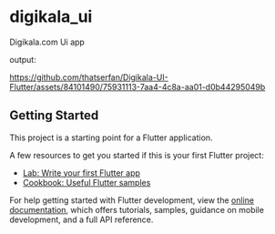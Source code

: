 # digikala_ui

Digikala.com Ui app

output:


https://github.com/thatserfan/Digikala-UI-Flutter/assets/84101490/75931113-7aa4-4c8a-aa01-d0b44295049b



## Getting Started

This project is a starting point for a Flutter application.

A few resources to get you started if this is your first Flutter project:

- [Lab: Write your first Flutter app](https://docs.flutter.dev/get-started/codelab)
- [Cookbook: Useful Flutter samples](https://docs.flutter.dev/cookbook)

For help getting started with Flutter development, view the
[online documentation](https://docs.flutter.dev/), which offers tutorials,
samples, guidance on mobile development, and a full API reference.

